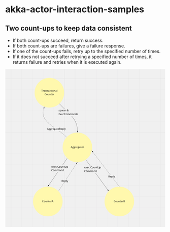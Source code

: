 # akka-actor-interaction-samples

## Two count-ups to keep data consistent
- If both count-ups succeed, return success.
- If both count-ups are failures, give a failure response.
- If one of the count-ups fails, retry up to the specified number of times.
- If it does not succeed after retrying a specified number of times, it returns failure and retries when it is executed again.

![Actor Relationships](./zu.png)
